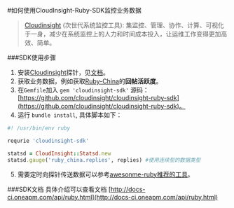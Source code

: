 #如何使用CloudInsight-Ruby-SDK监控业务数据

> [Cloudinsight](http://cloudinsight.oneapm.com/) (次世代系统监控工具):
集监控、管理、协作、计算、可视化于一身，减少在系统监控上的人力和时间成本投入，让运维工作变得更加高效、简单。


###SDK使用步骤
  1. 安装[Cloudinsight](http://cloudinsight.oneapm.com/)探针，见[文档](http://docs-ci.oneapm.com/quick-start/)。
  2. 获取业务数据，例如获取[Ruby-China](https://ruby-china.org/topics)的**回帖活跃度**。
  3. 在```Gemfile```加入 ```gem 'cloudinsight-sdk'``` 源码：[https://github.com/cloudinsight/cloudinsight-ruby-sdk](https://github.com/cloudinsight/cloudinsight-ruby-sdk)。
  4. 运行 ```bundle install```, 具体脚本如下：
  
  ```ruby
  #! /usr/bin/env ruby
  
  requrie 'cloudinsight-sdk'
  
  statsd = CloudInsight::Statsd.new
  statsd.gauge('ruby_china.replies', replies) #使用连续型的数据类型
  ```
  5. 需要定时向探针传送数据可以参考[awesonme-ruby推荐的工具](https://github.com/markets/awesome-ruby#scheduling)。

###SDK文档
具体介绍可以查看文档 [http://docs-ci.oneapm.com/api/ruby.html](http://docs-ci.oneapm.com/api/ruby.html)
